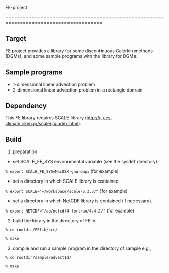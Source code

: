 FE-project 

=======================================================================================

Target
-----------------------------------------------------------------------------------------
FE project provides a library for some discontinuous Galerkin methods (DGMs), 
and some sample programs with the library for DGMs. 

Sample programs
-----------------------------------------------------------------------------------------
* 1-dimensional linear advection problem
* 2-dimensional linear advection problem in a rectangle domain

Dependency
----------------------------------------------------------------------------------------
This FE library requires SCALE library (http://r-ccs-climate.riken.jp/scale/ja/index.html). 

Build
----------------------------------------------------------------------------------------
1. preparation
  - set SCALE_FE_SYS environmental variable (see the sysdef directory)

  `% export SCALE_FE_SYS=MacOSX-gnu-ompi`   (for example)

  - set a directory in which SCALE library is contained

  `% export SCALE="~/workspace/scale-5.3.3/"`   (for example)

  - set a directory in which NetCDF library is contained (if necessary).
    
  `% export NETCDF="/ap/netcdf4-fortran/4.4.2/"`   (for example)

2. build the library in the directory of FElib

 `% cd rootdir/FElib/src/`

 `% make`

3. compile and run a sample program in the directory of sample
 e.g.,
 
 `% cd rootdir/sample/advect1d/`

 `% make`
 
